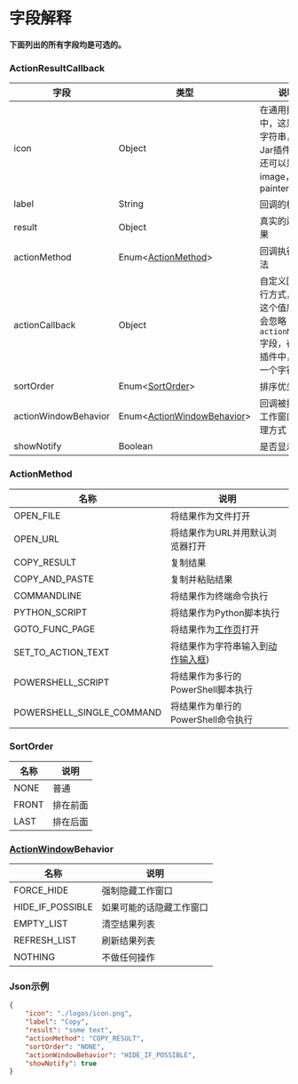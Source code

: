 # 字段解释

**下面列出的所有字段均是可选的。**

### ActionResultCallback

| 字段                   | 类型                                                  | 说明                                                   | 示例                 |
|----------------------|-----------------------------------------------------|------------------------------------------------------|--------------------|
| icon                 | Object                                              | 在通用插件中，这是一个字符串，在Jar插件中，还可以是image，或painter            | "./logos/icon.png" |
| label                | String                                              | 回调的标签                                                | "Copy"             |
| result               | Object                                              | 真实的运算结果                                              |                    |
| actionMethod         | Enum<[ActionMethod](#actionmethod)>                 | 回调执行的方法                                              | "COPY_RESULT"      |
| actionCallback       | Object                                              | 自定义回调执行方式，设置这个值后我们会忽略`actionMethod`字段，在通用插件中，这是一个字符串 |                    |
| sortOrder            | Enum<[SortOrder](#sortorder)>                       | 排序优先级                                                | "NONE"             |
| actionWindowBehavior | Enum<[ActionWindowBehavior](#actionwindowbehavior)> | 回调被执行后工作窗口的处理方式                                      | "HIDE_IF_POSSIBLE" |
| showNotify           | Boolean                                             | 是否显示通知                                               | true               |

### ActionMethod

| 名称                        | 说明                                                                      |
|---------------------------|-------------------------------------------------------------------------|
| OPEN_FILE                 | 将结果作为文件打开                                                               |
| OPEN_URL                  | 将结果作为URL并用默认浏览器打开                                                       |
| COPY_RESULT               | 复制结果                                                                    |
| COPY_AND_PASTE            | 复制并粘贴结果                                                                 |
| COMMANDLINE               | 将结果作为终端命令执行                                                             |
| PYTHON_SCRIPT             | 将结果作为Python脚本执行                                                         |
| GOTO_FUNC_PAGE            | 将结果作为[工作页](conceptual_interpretation.md#工作页)打开                          |
| SET_TO_ACTION_TEXT        | 将结果作为字符串输入到[动作输入框](conceptual_interpretation.md#动作输入框actioninputfield)) |
| POWERSHELL_SCRIPT         | 将结果作为多行的PowerShell脚本执行                                                  |
| POWERSHELL_SINGLE_COMMAND | 将结果作为单行的PowerShell命令执行                                                  |

### SortOrder

| 名称    | 说明   |
|-------|------|
| NONE  | 普通   |
| FRONT | 排在前面 |
| LAST  | 排在后面 |

### [ActionWindow](conceptual_interpretation.md#工作窗口actionwindow)Behavior

| 名称               | 说明           |
|------------------|--------------|
| FORCE_HIDE       | 强制隐藏工作窗口     |
| HIDE_IF_POSSIBLE | 如果可能的话隐藏工作窗口 |
| EMPTY_LIST       | 清空结果列表       |
| REFRESH_LIST     | 刷新结果列表       |
| NOTHING          | 不做任何操作       |


### Json示例

```json
{
    "icon": "./logos/icon.png",
    "label": "Copy",
    "result": "some text",
    "actionMethod": "COPY_RESULT",
    "sortOrder": "NONE",
    "actionWindowBehavior": "HIDE_IF_POSSIBLE",
    "showNotify": true
}
```
